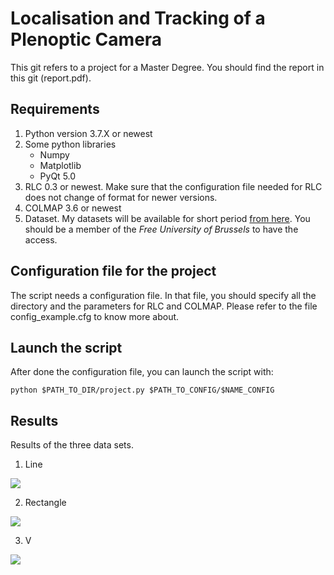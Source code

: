 # Localisation and Tracking of a Plenoptic Camera
This git refers to a project for a Master Degree. You should find the report in this git (report.pdf).
## Requirements
  1. Python version 3.7.X or newest
  2. Some python libraries
      * Numpy
      * Matplotlib
      * PyQt 5.0
  3. RLC 0.3 or newest. Make sure that the configuration file needed for RLC does not change of format for newer versions.
  4. COLMAP 3.6 or newest
  5. Dataset. My datasets will be available for short period [from here](https://universitelibrebruxelles-my.sharepoint.com/:f:/g/personal/armand_losfeld_ulb_be/EmN2edlo_F9Ggkt30lonaTIBIk5vfgKL2b4EijMppNxzHA?e=P5fbd8). You should be a member of the *Free University of Brussels* to have the access.
## Configuration file for the project
The script needs a configuration file. In that file, you should specify all the directory and the parameters for RLC and COLMAP.
Please refer to the file config_example.cfg to know more about.
## Launch the script
After done the configuration file, you can launch the script with:
```
python $PATH_TO_DIR/project.py $PATH_TO_CONFIG/$NAME_CONFIG
```
## Results
Results of the three data sets.
  1. Line
  <img align="center" src="https://user-images.githubusercontent.com/33875555/117998128-e3be1c80-b343-11eb-8423-a90a8e9c30db.png">
  
  2. Rectangle
  <img align="center" src="https://user-images.githubusercontent.com/33875555/117998185-f0db0b80-b343-11eb-9c72-3da639c9a3f9.png">
  
  3. V
  <img align="center" src="https://user-images.githubusercontent.com/33875555/117998233-fa647380-b343-11eb-8cb9-3912f18837b0.png">
